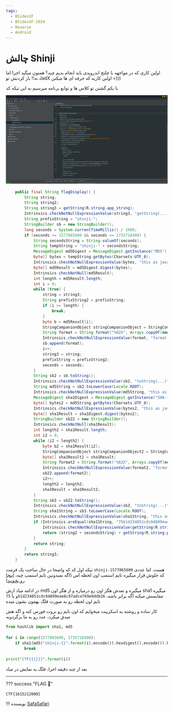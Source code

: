 ```yaml
---
tags:
  - BSidesSF
  - BSidesSF-2024
  - Reverse
  - Android
---
```


# چالش Shinji

اولین کاری که در مواجهه با چلنج اندرویدی باید انجام بدیم چیه؟ همتون میگید اجرا اما نه!! باز کردنش تو JadX اولین کاریه که حرفه ای ها میکنن =)))

با یکم گشتن تو کلاس ها و توابع برنامه میرسیم به این تیکه کد

![Shinji](shinji-1.png)

```java
    public final String flagDisplay() {
        String string;
        String string2;
        String string3 = getString(R.string.app_string);
        Intrinsics.checkNotNullExpressionValue(string3, "getString(...)");
        String prefixString = "shinji-";
        StringBuilder sb = new StringBuilder();
        long seconds = System.currentTimeMillis() / 1000;
        if (seconds >= 1577865600 && seconds <= 1735718400) {
            String secondsString = String.valueOf(seconds);
            String tempString = "shinji-" + secondsString;
            MessageDigest md5Digest = MessageDigest.getInstance("MD5");
            byte[] bytes = tempString.getBytes(Charsets.UTF_8);
            Intrinsics.checkNotNullExpressionValue(bytes, "this as java.lang.String).getBytes(charset)");
            byte[] md5Result = md5Digest.digest(bytes);
            Intrinsics.checkNotNull(md5Result);
            int length = md5Result.length;
            int i = 0;
            while (true) {
                string = string3;
                String prefixString2 = prefixString;
                if (i >= length) {
                    break;
                }
                byte b = md5Result[i];
                StringCompanionObject stringCompanionObject = StringCompanionObject.INSTANCE;
                String format = String.format("%02X", Arrays.copyOf(new Object[]{Byte.valueOf(b)}, 1));
                Intrinsics.checkNotNullExpressionValue(format, "format(format, *args)");
                sb.append(format);
                i++;
                string3 = string;
                prefixString = prefixString2;
                seconds = seconds;
            }
            String sb2 = sb.toString();
            Intrinsics.checkNotNullExpressionValue(sb2, "toString(...)");
            String md5String = sb2.toLowerCase(Locale.ROOT);
            Intrinsics.checkNotNullExpressionValue(md5String, "this as java.lang.String).toLowerCase(Locale.ROOT)");
            MessageDigest sha1Digest = MessageDigest.getInstance("SHA-1");
            byte[] bytes2 = md5String.getBytes(Charsets.UTF_8);
            Intrinsics.checkNotNullExpressionValue(bytes2, "this as java.lang.String).getBytes(charset)");
            byte[] sha1Result = sha1Digest.digest(bytes2);
            StringBuilder sb22 = new StringBuilder();
            Intrinsics.checkNotNull(sha1Result);
            int length2 = sha1Result.length;
            int i2 = 0;
            while (i2 < length2) {
                byte b2 = sha1Result[i2];
                StringCompanionObject stringCompanionObject2 = StringCompanionObject.INSTANCE;
                byte[] sha1Result2 = sha1Result;
                String format2 = String.format("%02X", Arrays.copyOf(new Object[]{Byte.valueOf(b2)}, 1));
                Intrinsics.checkNotNullExpressionValue(format2, "format(format, *args)");
                sb22.append(format2);
                i2++;
                length2 = length2;
                sha1Result = sha1Result2;
            }
            String sb3 = sb22.toString();
            Intrinsics.checkNotNullExpressionValue(sb3, "toString(...)");
            String sha1String = sb3.toLowerCase(Locale.ROOT);
            Intrinsics.checkNotNullExpressionValue(sha1String, "this as java.lang.String).toLowerCase(Locale.ROOT)");
            if (Intrinsics.areEqual(sha1String, "75b1d234851cdc94899eae8c97adce769e8ddb26")) {
                Intrinsics.checkNotNullExpressionValue(getString(R.string.part_one), "getString(...)");
                return (string2 + secondsString) + getString(R.string.part_three);
            }
            return string;
        }
        return string3;
    }
```

تیکه اول کد که واضحا در حال ساخت یک فرمت `shinji-1577865600` هست.
اما عددی که جلوش قرار میگیره تایم استمپ اون لحظه اس (اگه نمیدونین تایم استمپ چیه، [اینجا رو بخونید](https://fa.wikipedia.org/wiki/%D8%A8%D8%B1%DA%86%D8%B3%D8%A8_%D8%B2%D9%85%D8%A7%D9%86))

در ادامه میاد ازش md5 میگیره و بعدش هگز اون رو درمیاره و از هگز اون sha1 میگیره و با `75b1d234851cdc94899eae8c97adce769e8ddb26` مقایسش میکنه
اگه برابر باشه، تایم اون لحظه رو به صورت فلگ بهمون نشون میده

کار ساده و روشنه
یه اسکریپت میخوایم که اون تایم رو بروت فورس کنه و اگه هش صدق میکرد، عدد رو به ما برگردونه
```py
from hashlib import sha1, md5

for i in range(1577865600, 1735718400):
    if sha1(md5("shinji-{}".format(i).encode()).hexdigest().encode()).hexdigest().lower() == "75b1d234851cdc94899eae8c97adce769e8ddb26":
        break

print("CTF{{{}}}".format(i))
```

بعد از چند دقیقه اجرا، فلگ به نمایش در میاد

---
??? success "FLAG :triangular_flag_on_post:"
    <div dir="ltr">`CTF{1615212000}`</div>


!!! نویسنده
    [SafaSafari](https://twitter.com/SafaSafari3)

